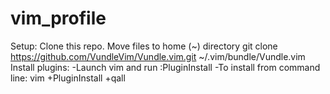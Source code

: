 # vim_profile

Setup: 
 Clone this repo. Move files to home (~) directory
 git clone https://github.com/VundleVim/Vundle.vim.git ~/.vim/bundle/Vundle.vim
 Install plugins: -Launch vim and run :PluginInstall
                  -To install from command line: vim +PluginInstall +qall
